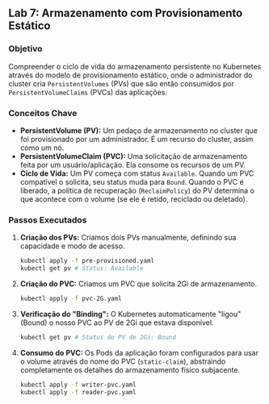 ## Lab 7: Armazenamento com Provisionamento Estático

 ### Objetivo
 Compreender o ciclo de vida do armazenamento persistente no Kubernetes através do modelo de provisionamento estático, onde o administrador do cluster cria `PersistentVolumes` (PVs) que são então consumidos por `PersistentVolumeClaims` (PVCs) das aplicações.

 ### Conceitos Chave
 * **PersistentVolume (PV):** Um pedaço de armazenamento no cluster que foi provisionado por um administrador. É um recurso do cluster, assim como um nó.
 * **PersistentVolumeClaim (PVC):** Uma solicitação de armazenamento feita por um usuário/aplicação. Ela consome os recursos de um PV.
 * **Ciclo de Vida:** Um PV começa com status `Available`. Quando um PVC compatível o solicita, seu status muda para `Bound`. Quando o PVC é liberado, a política de recuperação (`ReclaimPolicy`) do PV determina o que acontece com o volume (se ele é retido, reciclado ou deletado).

 ### Passos Executados
 1. **Criação dos PVs:** Criamos dois PVs manualmente, definindo sua capacidade e modo de acesso.
    ```bash
    kubectl apply -f pre-provisioned.yaml
    kubectl get pv # Status: Available
    ```
 2. **Criação do PVC:** Criamos um PVC que solicita 2Gi de armazenamento.
    ```bash
    kubectl apply -f pvc-2G.yaml
    ```
 3. **Verificação do "Binding":** O Kubernetes automaticamente "ligou" (Bound) o nosso PVC ao PV de 2Gi que estava disponível.
    ```bash
    kubectl get pv # Status do PV de 2Gi: Bound
    ```
 4. **Consumo do PVC:** Os Pods da aplicação foram configurados para usar o volume através do nome do PVC (`static-claim`), abstraindo completamente os detalhes do armazenamento físico subjacente.
    ```bash
    kubectl apply -f writer-pvc.yaml
    kubectl apply -f reader-pvc.yaml
    ```
